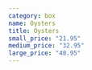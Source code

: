 ```yaml
---
category: box
name: Oysters
title: Oysters
small_price: "21.95"
medium_price: "32.95"
large_price: "48.95"
---
```

